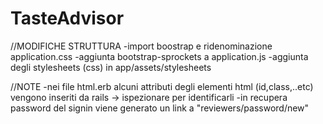 # TasteAdvisor

//MODIFICHE STRUTTURA
-import boostrap e ridenominazione application.css
-aggiunta bootstrap-sprockets a application.js
-aggiunta degli stylesheets (css) in app/assets/stylesheets 


//NOTE
-nei file html.erb alcuni attributi degli elementi html (id,class,..etc) vengono inseriti da rails -> ispezionare per identificarli
-in recupera password del signin viene generato un link a "reviewers/password/new" 